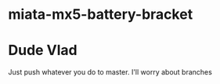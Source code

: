miata-mx5-battery-bracket
=========================


Dude Vlad
====
Just push whatever you do to master.  I'll worry about branches
